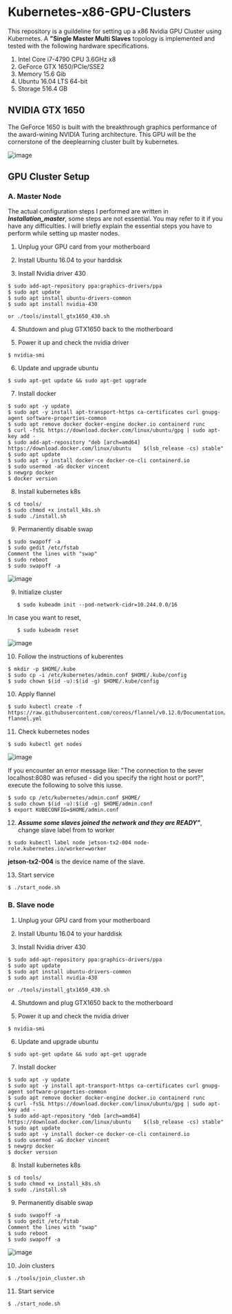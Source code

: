 # Kubernetes-x86-GPU-Clusters
This repository is a guildeline for setting up a x86 Nvidia GPU Cluster using Kubernetes. A **"Single Master Multi Slaves** topology is implemented and tested with the following hardware specifications.

1. Intel Core i7-4790 CPU 3.6GHz x8
2. GeForce GTX 1650/PCIe/SSE2
3. Memory 15.6 Gib
4. Ubuntu 16.04 LTS 64-bit
5. Storage 516.4 GB

**NVIDIA GTX 1650**
---------------------------
The GeForce 1650 is built with the breakthrough graphics performance of the award-wining NVIDIA Turing architecture. This GPU will be the cornerstone of the deeplearning cluster built by kubernetes.

![image](https://github.com/vincent51689453/Kubernetes-x86-GPU-Clusters/blob/master/Github_Image/nvidia_logo.jpg)

**GPU Cluster Setup**
---------------------------
### A. Master Node
The actual configuration steps I performed are written in ***Installation_master***, some steps are not essential. You may refer to it if you have any difficulties. I will briefly explain the essential steps you have to perform while setting up master nodes.

1) Unplug your GPU card from your motherboard

2) Install Ubuntu 16.04 to your harddisk

3) Install Nvidia driver 430
```
$ sudo add-apt-repository ppa:graphics-drivers/ppa
$ sudo apt update
$ sudo apt install ubuntu-drivers-common
$ sudo apt install nvidia-430

or ./tools/install_gtx1650_430.sh
```

4) Shutdown and plug GTX1650 back to the motherboard

5) Power it up and check the nvidia driver
```
$ nvidia-smi
```

6) Update and upgrade ubuntu
```
$ sudo apt-get update && sudo apt-get upgrade
```

7) Install docker
```
$ sudo apt -y update
$ sudo apt -y install apt-transport-https ca-certificates curl gnupg-agent software-properties-common
$ sudo apt remove docker docker-engine docker.io containerd runc
$ curl -fsSL https://download.docker.com/linux/ubuntu/gpg | sudo apt-key add -
$ sudo add-apt-repository "deb [arch=amd64] https://download.docker.com/linux/ubuntu    $(lsb_release -cs) stable"
$ sudo apt update
$ sudo apt -y install docker-ce docker-ce-cli containerd.io
$ sudo usermod -aG docker vincent
$ newgrp docker
$ docker version
```
8) Install kubernetes k8s
```
$ cd tools/
$ sudo chmod +x install_k8s.sh
$ sudo ./install.sh
```

9) Permanently disable swap
```
$ sudo swapoff -a
$ sudo gedit /etc/fstab
Comment the lines with "swap"
$ sudo reboot
$ sudo swapoff -a
```

![image](https://github.com/vincent51689453/Kubernetes-x86-GPU-Clusters/blob/master/Github_Image/swap_disable.png)

9) Initialize cluster
```
   $ sudo kubeadm init --pod-network-cidr=10.244.0.0/16
```
In case you want to reset,
```   
   $ sudo kubeadm reset
```   
![image](https://github.com/vincent51689453/Kubernetes-x86-GPU-Clusters/blob/master/Github_Image/cluster_init.png)

10) Follow the instructions of kuberentes
```
$ mkdir -p $HOME/.kube
$ sudo cp -i /etc/kubernetes/admin.conf $HOME/.kube/config
$ sudo chown $(id -u):$(id -g) $HOME/.kube/config
```

10) Apply flannel
```
$ sudo kubectl create -f https://raw.githubusercontent.com/coreos/flannel/v0.12.0/Documentation/kube-flannel.yml
```
11) Check kubernetes nodes
```
$ sudo kubectl get nodes
```

![image](https://github.com/vincent51689453/Kubernetes-x86-GPU-Clusters/blob/master/Github_Image/master_setup.png)

If you encounter an error message like: "The connection to the sever localhost:8080 was refused - did you specify the right host or port?", execute the following to solve this iusse.
```
$ sudo cp /etc/kubernetes/admin.conf $HOME/
$ sudo chown $(id -u):$(id -g) $HOME/admin.conf
$ export KUBECONFIG=$HOME/admin.conf
```

12) ***Assume some slaves joined the network and they are READY"***, change slave label from <none> to worker
```
$ sudo kubectl label node jetson-tx2-004 node-role.kubernetes.io/worker=worker  
```
**jetson-tx2-004** is the device name of the slave.
   
13) Start service
```
$ ./start_node.sh

```


### B. Slave node
1) Unplug your GPU card from your motherboard

2) Install Ubuntu 16.04 to your harddisk

3) Install Nvidia driver 430
```
$ sudo add-apt-repository ppa:graphics-drivers/ppa
$ sudo apt update
$ sudo apt install ubuntu-drivers-common
$ sudo apt install nvidia-430

or ./tools/install_gtx1650_430.sh
```

4) Shutdown and plug GTX1650 back to the motherboard

5) Power it up and check the nvidia driver
```
$ nvidia-smi
```

6) Update and upgrade ubuntu
```
$ sudo apt-get update && sudo apt-get upgrade
```

7) Install docker
```
$ sudo apt -y update
$ sudo apt -y install apt-transport-https ca-certificates curl gnupg-agent software-properties-common
$ sudo apt remove docker docker-engine docker.io containerd runc
$ curl -fsSL https://download.docker.com/linux/ubuntu/gpg | sudo apt-key add -
$ sudo add-apt-repository "deb [arch=amd64] https://download.docker.com/linux/ubuntu    $(lsb_release -cs) stable"
$ sudo apt update
$ sudo apt -y install docker-ce docker-ce-cli containerd.io
$ sudo usermod -aG docker vincent
$ newgrp docker
$ docker version
```
8) Install kubernetes k8s
```
$ cd tools/
$ sudo chmod +x install_k8s.sh
$ sudo ./install.sh
```

9) Permanently disable swap
```
$ sudo swapoff -a
$ sudo gedit /etc/fstab
Comment the lines with "swap"
$ sudo reboot
$ sudo swapoff -a
```

![image](https://github.com/vincent51689453/Kubernetes-x86-GPU-Clusters/blob/master/Github_Image/swap_disable.png)

10) Join clusters
```
$ ./tools/join_cluster.sh
```

11) Start service
```
$ ./start_node.sh

```
